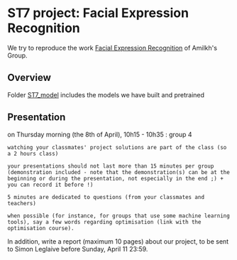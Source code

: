# ST7 project: Facial Expression Recognition

We try to reproduce the work [Facial Expression Recognition](https://github.com/amilkh/cs230-fer) of Amilkh's Group.

## Overview

Folder [ST7_model](https://github.com/XinjianOUYANG/ST7_group_project/tree/master/ST7_models) includes the models we have built and pretrained

## Presentation
on Thursday morning (the 8th of April), 10h15 - 10h35 : group 4

    watching your classmates' project solutions are part of the class (so a 2 hours class)
    
    your presentations should not last more than 15 minutes per group (demonstration included - note that the demonstration(s) can be at the beginning or during the presentation, not especially in the end ;) + you can record it before !)
    
    5 minutes are dedicated to questions (from your classmates and teachers)
    
    when possible (for instance, for groups that use some machine learning tools), say a few words regarding optimisation (link with the optimisation course).

In addition, write a report (maximum 10 pages) about our project, to be sent to Simon Leglaive before Sunday, April 11 23:59.

